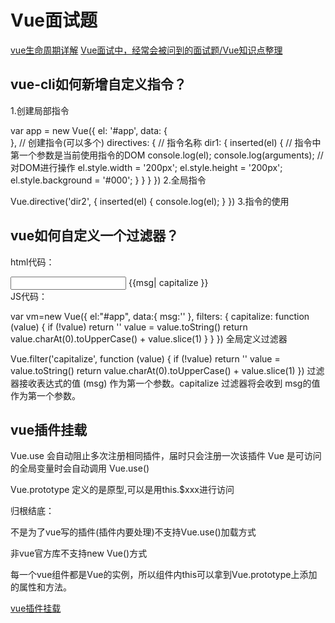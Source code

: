 <!--
 * @Descripttion: 
 * @version: 
 * @Author: matias tang
 * @Date: 2020-11-02 18:13:38
 * @LastEditors: matias tang
 * @LastEditTime: 2020-11-02 18:22:20
-->
# Vue面试题

[vue生命周期详解](https://zhuanlan.zhihu.com/p/53039906)
[Vue面试中，经常会被问到的面试题/Vue知识点整理](https://www.cnblogs.com/sweeeper/p/10511773.html)

## vue-cli如何新增自定义指令？

1.创建局部指令

var app = new Vue({
    el: '#app',
    data: {    
    },
    // 创建指令(可以多个)
    directives: {
        // 指令名称
        dir1: {
            inserted(el) {
                // 指令中第一个参数是当前使用指令的DOM
                console.log(el);
                console.log(arguments);
                // 对DOM进行操作
                el.style.width = '200px';
                el.style.height = '200px';
                el.style.background = '#000';
            }
        }
    }
})
2.全局指令

Vue.directive('dir2', {
    inserted(el) {
        console.log(el);
    }
})
3.指令的使用

<div id="app">
    <div v-dir1></div>
    <div v-dir2></div>
</div>

## vue如何自定义一个过滤器？

html代码：

<div id="app">
     <input type="text" v-model="msg" />
     {{msg| capitalize }}
</div>
JS代码：

var vm=new Vue({
    el:"#app",
    data:{
        msg:''
    },
    filters: {
      capitalize: function (value) {
        if (!value) return ''
        value = value.toString()
        return value.charAt(0).toUpperCase() + value.slice(1)
      }
    }
})
全局定义过滤器

Vue.filter('capitalize', function (value) {
  if (!value) return ''
  value = value.toString()
  return value.charAt(0).toUpperCase() + value.slice(1)
})
过滤器接收表达式的值 (msg) 作为第一个参数。capitalize 过滤器将会收到 msg的值作为第一个参数。

## vue插件挂载

Vue.use 
会自动阻止多次注册相同插件，届时只会注册一次该插件 
Vue 是可访问的全局变量时会自动调用 Vue.use()

Vue.prototype
定义的是原型,可以是用this.$xxx进行访问

 

归根结底：

不是为了vue写的插件(插件内要处理)不支持Vue.use()加载方式

非vue官方库不支持new Vue()方式

每一个vue组件都是Vue的实例，所以组件内this可以拿到Vue.prototype上添加的属性和方法。

[vue插件挂载](https://blog.csdn.net/elephant230/article/details/97631655)